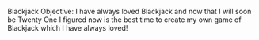 Blackjack
Objective:
I have always loved Blackjack and now that I will soon be Twenty One I figured now is the best time to create my own game of Blackjack which I have always loved!
